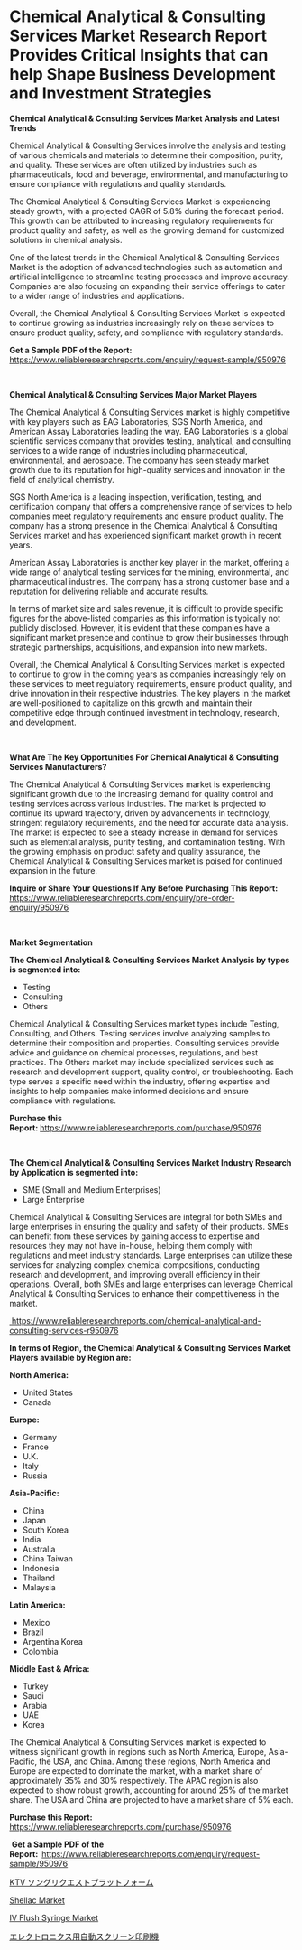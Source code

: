 <p><h1>Chemical Analytical & Consulting Services Market Research Report Provides Critical Insights that can help Shape Business Development and Investment Strategies</h1></p><p><strong>Chemical Analytical & Consulting Services Market Analysis and Latest Trends</strong></p>
<p><p>Chemical Analytical & Consulting Services involve the analysis and testing of various chemicals and materials to determine their composition, purity, and quality. These services are often utilized by industries such as pharmaceuticals, food and beverage, environmental, and manufacturing to ensure compliance with regulations and quality standards.</p><p>The Chemical Analytical & Consulting Services Market is experiencing steady growth, with a projected CAGR of 5.8% during the forecast period. This growth can be attributed to increasing regulatory requirements for product quality and safety, as well as the growing demand for customized solutions in chemical analysis.</p><p>One of the latest trends in the Chemical Analytical & Consulting Services Market is the adoption of advanced technologies such as automation and artificial intelligence to streamline testing processes and improve accuracy. Companies are also focusing on expanding their service offerings to cater to a wider range of industries and applications.</p><p>Overall, the Chemical Analytical & Consulting Services Market is expected to continue growing as industries increasingly rely on these services to ensure product quality, safety, and compliance with regulatory standards.</p></p>
<p><strong>Get a Sample PDF of the Report:&nbsp;</strong> <a href="https://www.reliableresearchreports.com/enquiry/request-sample/950976">https://www.reliableresearchreports.com/enquiry/request-sample/950976</a></p>
<p>&nbsp;</p>
<p><strong>Chemical Analytical & Consulting Services Major Market Players</strong></p>
<p><p>The Chemical Analytical & Consulting Services market is highly competitive with key players such as EAG Laboratories, SGS North America, and American Assay Laboratories leading the way. EAG Laboratories is a global scientific services company that provides testing, analytical, and consulting services to a wide range of industries including pharmaceutical, environmental, and aerospace. The company has seen steady market growth due to its reputation for high-quality services and innovation in the field of analytical chemistry.</p><p>SGS North America is a leading inspection, verification, testing, and certification company that offers a comprehensive range of services to help companies meet regulatory requirements and ensure product quality. The company has a strong presence in the Chemical Analytical & Consulting Services market and has experienced significant market growth in recent years.</p><p>American Assay Laboratories is another key player in the market, offering a wide range of analytical testing services for the mining, environmental, and pharmaceutical industries. The company has a strong customer base and a reputation for delivering reliable and accurate results.</p><p>In terms of market size and sales revenue, it is difficult to provide specific figures for the above-listed companies as this information is typically not publicly disclosed. However, it is evident that these companies have a significant market presence and continue to grow their businesses through strategic partnerships, acquisitions, and expansion into new markets.</p><p>Overall, the Chemical Analytical & Consulting Services market is expected to continue to grow in the coming years as companies increasingly rely on these services to meet regulatory requirements, ensure product quality, and drive innovation in their respective industries. The key players in the market are well-positioned to capitalize on this growth and maintain their competitive edge through continued investment in technology, research, and development.</p></p>
<p>&nbsp;</p>
<p><strong>What Are The Key Opportunities For Chemical Analytical & Consulting Services Manufacturers?</strong></p>
<p><p>The Chemical Analytical & Consulting Services market is experiencing significant growth due to the increasing demand for quality control and testing services across various industries. The market is projected to continue its upward trajectory, driven by advancements in technology, stringent regulatory requirements, and the need for accurate data analysis. The market is expected to see a steady increase in demand for services such as elemental analysis, purity testing, and contamination testing. With the growing emphasis on product safety and quality assurance, the Chemical Analytical & Consulting Services market is poised for continued expansion in the future.</p></p>
<p><strong>Inquire or Share Your Questions If Any Before Purchasing This Report:</strong> <a href="https://www.reliableresearchreports.com/enquiry/pre-order-enquiry/950976">https://www.reliableresearchreports.com/enquiry/pre-order-enquiry/950976</a></p>
<p>&nbsp;</p>
<p><strong>Market Segmentation</strong></p>
<p><strong>The Chemical Analytical & Consulting Services Market Analysis by types is segmented into:</strong></p>
<p><ul><li>Testing</li><li>Consulting</li><li>Others</li></ul></p>
<p><p>Chemical Analytical & Consulting Services market types include Testing, Consulting, and Others. Testing services involve analyzing samples to determine their composition and properties. Consulting services provide advice and guidance on chemical processes, regulations, and best practices. The Others market may include specialized services such as research and development support, quality control, or troubleshooting. Each type serves a specific need within the industry, offering expertise and insights to help companies make informed decisions and ensure compliance with regulations.</p></p>
<p><strong>Purchase this Report:&nbsp;</strong><a href="https://www.reliableresearchreports.com/purchase/950976">https://www.reliableresearchreports.com/purchase/950976</a></p>
<p>&nbsp;</p>
<p><strong>The Chemical Analytical & Consulting Services Market Industry Research by Application is segmented into:</strong></p>
<p><ul><li>SME (Small and Medium Enterprises)</li><li>Large Enterprise</li></ul></p>
<p><p>Chemical Analytical & Consulting Services are integral for both SMEs and large enterprises in ensuring the quality and safety of their products. SMEs can benefit from these services by gaining access to expertise and resources they may not have in-house, helping them comply with regulations and meet industry standards. Large enterprises can utilize these services for analyzing complex chemical compositions, conducting research and development, and improving overall efficiency in their operations. Overall, both SMEs and large enterprises can leverage Chemical Analytical & Consulting Services to enhance their competitiveness in the market.</p></p>
<p><a href="https://www.reliableresearchreports.com/chemical-analytical-and-consulting-services-r950976">&nbsp;https://www.reliableresearchreports.com/chemical-analytical-and-consulting-services-r950976</a></p>
<p><strong>In terms of Region, the Chemical Analytical & Consulting Services Market Players available by Region are:</strong></p>
<p>
    <p> <strong> North America: </strong>
        <ul>
            <li>United States</li>
            <li>Canada</li>
        </ul>
        </p> 
    <p> <strong> Europe: </strong>
        <ul>
            <li>Germany</li>
            <li>France</li>
            <li>U.K.</li>
            <li>Italy</li>
            <li>Russia</li>
        </ul>
        </p> 
    <p> <strong> Asia-Pacific: </strong>
        <ul>
            <li>China</li>
            <li>Japan</li>
            <li>South Korea</li>
            <li>India</li>
            <li>Australia</li>
            <li>China Taiwan</li>
            <li>Indonesia</li>
            <li>Thailand</li>
            <li>Malaysia</li>
        </ul>
        </p> 
    <p> <strong> Latin America: </strong>
        <ul>
            <li>Mexico</li>
            <li>Brazil</li>
            <li>Argentina Korea</li>
            <li>Colombia</li>
        </ul>
        </p> 
    <p> <strong> Middle East & Africa: </strong>
        <ul>
            <li>Turkey</li>
            <li>Saudi</li>
            <li>Arabia</li>
            <li>UAE</li>
            <li>Korea</li>
        </ul>
    </p>
    </p>
<p><p>The Chemical Analytical & Consulting Services market is expected to witness significant growth in regions such as North America, Europe, Asia-Pacific, the USA, and China. Among these regions, North America and Europe are expected to dominate the market, with a market share of approximately 35% and 30% respectively. The APAC region is also expected to show robust growth, accounting for around 25% of the market share. The USA and China are projected to have a market share of 5% each.</p></p>
<p><strong>Purchase this Report: </strong><a href="https://www.reliableresearchreports.com/purchase/950976">https://www.reliableresearchreports.com/purchase/950976</a></p>
<p>&nbsp;<strong>Get a Sample PDF of the Report:&nbsp;&nbsp;</strong><a href="https://www.reliableresearchreports.com/enquiry/request-sample/950976">https://www.reliableresearchreports.com/enquiry/request-sample/950976</a></p>
<p><strong></strong></p>
<p><p><a href="https://github.com/NikitaBruen/Market-Research-Report-List-1/blob/main/7823700176761.md">KTV ソングリクエストプラットフォーム</a></p><p><a href="https://github.com/brenzgnarento/Market-Research-Report-List-3/blob/main/shellac-market.md">Shellac Market</a></p><p><a href="https://github.com/MyrtisWest1/Market-Research-Report-List-1/blob/main/iv-flush-syringe-market.md">IV Flush Syringe Market</a></p><p><a href="https://github.com/mm14022023/Market-Research-Report-List-2/blob/main/6399330176760.md">エレクトロニクス用自動スクリーン印刷機</a></p></p>